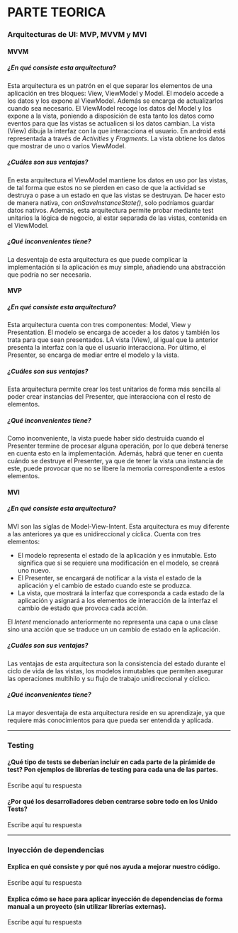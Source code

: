 # PARTE TEORICA

### Arquitecturas de UI: MVP, MVVM y MVI

#### MVVM

##### ¿En qué consiste esta arquitectura?
Esta arquitectura es un patrón en el que separar los elementos de una aplicación en tres bloques: View, ViewModel y Model.
El modelo accede a los datos y los expone al ViewModel. Además se encarga de actualizarlos cuando sea necesario.
El ViewModel recoge los datos del Model y los expone a la vista, poniendo a disposición de esta tanto los datos como eventos para que las vistas se actualicen si los datos cambian.
La vista (View) dibuja la interfaz con la que interacciona el usuario. En android está representada a través de _Activities_ y _Fragments_. La vista obtiene los datos que mostrar de uno o varios ViewModel.

##### ¿Cuáles son sus ventajas?
En esta arquitectura el ViewModel mantiene los datos en uso por las vistas, de tal forma que estos no se pierden en caso de que la actividad se destruya o pase a un estado en que las vistas se destruyan. De hacer esto de manera nativa, con _onSaveInstanceState()_, solo podríamos guardar datos nativos.
Además, esta arquitectura permite probar mediante test unitarios la lógica de negocio, al estar separada de las vistas, contenida en el ViewModel.

##### ¿Qué inconvenientes tiene?
La desventaja de esta arquitectura es que puede complicar la implementación si la aplicación es muy simple, añadiendo una abstracción que podría no ser necesaria.

#### MVP

##### ¿En qué consiste esta arquitectura?
Esta arquitectura cuenta con tres componentes: Model, View y Presentation. El modelo se encarga de acceder a los datos y también los trata para que sean presentados. LA vista (View), al igual que la anterior presenta la interfaz con la que el usuario interacciona. Por último, el Presenter, se encarga de mediar entre el modelo y la vista.

##### ¿Cuáles son sus ventajas?
Esta arquitectura permite crear los test unitarios de forma más sencilla al poder crear instancias del Presenter, que interacciona con el resto de elementos.

##### ¿Qué inconvenientes tiene?
Como inconveniente, la vista puede haber sido destruida cuando el Presenter termine de procesar alguna operación, por lo que deberá tenerse en cuenta esto en la implementación. Además, habrá que tener en cuenta cuándo se destruye el Presenter, ya que de tener la vista una instancia de este, puede provocar que no se libere la memoria correspondiente a estos elementos.

#### MVI

##### ¿En qué consiste esta arquitectura?
MVI son las siglas de Model-View-Intent. Esta arquitectura es muy diferente a las anteriores ya que es unidireccional y cíclica.
Cuenta con tres elementos: 
 * El modelo representa el estado de la aplicación y es inmutable. Esto significa que si se requiere una modificación en el modelo, se creará uno nuevo.
 * El Presenter, se encargará de notificar a la vista el estado de la aplicación y el cambio de estado cuando este se produzca.
 * La vista, que mostrará la interfaz que corresponda a cada estado de la aplicación y asignará a los elementos de interacción de la interfaz el cambio de estado que provoca cada acción.

El _Intent_ mencionado anteriormente no representa una capa o una clase sino una acción que se traduce un un cambio de estado en la aplicación.

##### ¿Cuáles son sus ventajas?
Las ventajas de esta arquitectura son la consistencia del estado durante el ciclo de vida de las vistas, los modelos inmutables que permiten asegurar las operaciones multihilo y su flujo de trabajo unidireccional y cíclico.

##### ¿Qué inconvenientes tiene?
La mayor desventaja de esta arquitectura reside en su aprendizaje, ya que requiere más conocimientos para que pueda ser entendida y aplicada.

---

### Testing

#### ¿Qué tipo de tests se deberían incluir en cada parte de la pirámide de test? Pon ejemplos de librerías de testing para cada una de las partes. 
Escribe aquí tu respuesta

#### ¿Por qué los desarrolladores deben centrarse sobre todo en los Unido Tests?
Escribe aquí tu respuesta

---

### Inyección de dependencias

#### Explica en qué consiste y por qué nos ayuda a mejorar nuestro código.
Escribe aquí tu respuesta

#### Explica cómo se hace para aplicar inyección de dependencias de forma manual a un proyecto (sin utilizar librerías externas).
Escribe aquí tu respuesta
